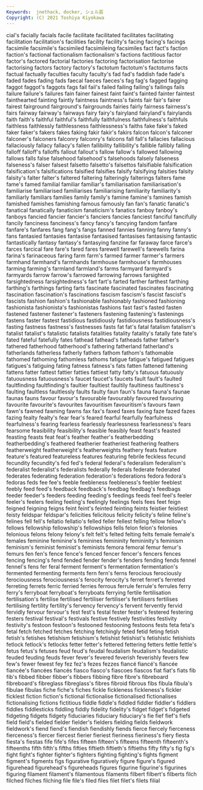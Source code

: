 ```yaml
---
Keywords:  jnethack, docker, シェル芸
Copyright: (C) 2021 Toshiya Kiyokawa
---
```

cial's facially facials facile facilitate facilitated
facilitates facilitating facilitation facilitation's facilities facility facility's facing facing's facings
facsimile facsimile's facsimiled facsimileing facsimiles fact fact's faction faction's factional
factionalism factionalism's factions factitious factor factor's factored factorial factories factoring
factorisation factorise factorising factors factory factory's factotum factotum's factotums facts
factual factually faculties faculty faculty's fad fad's faddish fade fade's
faded fades fading fads faecal faeces faeces's fag fag's fagged
fagging faggot faggot's faggots fags fail fail's failed failing failing's
failings fails failure failure's failures fain fainer fainest faint faint's
fainted fainter faintest fainthearted fainting faintly faintness faintness's faints fair
fair's fairer fairest fairground fairground's fairgrounds fairies fairly fairness fairness's
fairs fairway fairway's fairways fairy fairy's fairyland fairyland's fairylands faith
faith's faithful faithful's faithfully faithfulness faithfulness's faithfuls faithless faithlessly faithlessness
faithlessness's faiths fake fake's faked faker faker's fakers fakes faking
fakir fakir's fakirs falcon falcon's falconer falconer's falconers falconry falconry's
falcons fall fall's fallacies fallacious fallaciously fallacy fallacy's fallen fallibility
fallibility's fallible fallibly falling falloff falloff's falloffs fallout fallout's fallow
fallow's fallowed fallowing fallows falls false falsehood falsehood's falsehoods falsely
falseness falseness's falser falsest falsetto falsetto's falsettos falsifiable falsification falsification's
falsifications falsified falsifies falsify falsifying falsities falsity falsity's falter falter's
faltered faltering falteringly falterings falters fame fame's famed familial familiar
familiar's familiarisation familiarisation's familiarise familiarised familiarises familiarising familiarity familiarity's familiarly
familiars families family family's famine famine's famines famish famished famishes
famishing famous famously fan fan's fanatic fanatic's fanatical fanatically fanaticism
fanaticism's fanatics fanboy fanboy's fanboys fancied fancier fancier's fanciers fancies
fanciest fanciful fancifully fancily fanciness fanciness's fancy fancy's fancying fandom
fanfare fanfare's fanfares fang fang's fangs fanned fannies fanning fanny
fanny's fans fantasied fantasies fantasise fantasised fantasises fantasising fantastic fantastically
fantasy fantasy's fantasying fanzine far faraway farce farce's farces farcical
fare fare's fared fares farewell farewell's farewells farina farina's farinaceous
faring farm farm's farmed farmer farmer's farmers farmhand farmhand's farmhands
farmhouse farmhouse's farmhouses farming farming's farmland farmland's farms farmyard farmyard's
farmyards farrow farrow's farrowed farrowing farrows farsighted farsightedness farsightedness's fart
fart's farted farther farthest farthing farthing's farthings farting farts fascinate
fascinated fascinates fascinating fascination fascination's fascinations fascism fascism's fascist fascist's
fascists fashion fashion's fashionable fashionably fashioned fashioning fashionista fashionista's fashionistas
fashions fast fast's fasted fasten fastened fastener fastener's fasteners fastening
fastening's fastenings fastens faster fastest fastidious fastidiously fastidiousness fastidiousness's fasting
fastness fastness's fastnesses fasts fat fat's fatal fatalism fatalism's fatalist
fatalist's fatalistic fatalists fatalities fatality fatality's fatally fate fate's fated
fateful fatefully fates fathead fathead's fatheads father father's fathered fatherhood
fatherhood's fathering fatherland fatherland's fatherlands fatherless fatherly fathers fathom fathom's
fathomable fathomed fathoming fathomless fathoms fatigue fatigue's fatigued fatigues fatigues's
fatiguing fating fatness fatness's fats fatten fattened fattening fattens fatter
fattest fattier fatties fattiest fatty fatty's fatuous fatuously fatuousness fatuousness's
faucet faucet's faucets fault fault's faulted faultfinding faultfinding's faultier faultiest
faultily faultiness faultiness's faulting faultless faultlessly faults faulty faun faun's
fauna fauna's faunae faunas fauns favour favour's favourable favourably favoured
favouring favourite favourite's favourites favouritism favouritism's favours fawn fawn's fawned
fawning fawns fax fax's faxed faxes faxing faze fazed fazes
fazing fealty fealty's fear fear's feared fearful fearfully fearfulness fearfulness's
fearing fearless fearlessly fearlessness fearlessness's fears fearsome feasibility feasibility's feasible
feasibly feast feast's feasted feasting feasts feat feat's feather feather's
featherbedding featherbedding's feathered featherier featheriest feathering feathers featherweight featherweight's featherweights
feathery feats feature feature's featured featureless features featuring febrile feckless
fecund fecundity fecundity's fed fed's federal federal's federalism federalism's federalist
federalist's federalists federally federals federate federated federates federating federation federation's
federations fedora fedora's fedoras feds fee fee's feeble feebleness feebleness's
feebler feeblest feebly feed feed's feedback feedback's feedbag feedbag's feedbags
feeder feeder's feeders feeding feeding's feedings feeds feel feel's feeler
feeler's feelers feeling feeling's feelingly feelings feels fees feet feign
feigned feigning feigns feint feint's feinted feinting feints feistier feistiest
feisty feldspar feldspar's felicities felicitous felicity felicity's feline feline's felines
fell fell's fellatio fellatio's felled feller fellest felling fellow fellow's
fellows fellowship fellowship's fellowships fells felon felon's felonies felonious felons
felony felony's felt felt's felted felting felts female female's females
feminine feminine's feminines femininity femininity's feminism feminism's feminist feminist's feminists
femora femoral femur femur's femurs fen fen's fence fence's fenced
fencer fencer's fencers fences fencing fencing's fend fended fender fender's
fenders fending fends fennel fennel's fens fer feral ferment ferment's
fermentation fermentation's fermented fermenting ferments fern fern's ferns ferocious ferociously
ferociousness ferociousness's ferocity ferocity's ferret ferret's ferreted ferreting ferrets ferric
ferried ferries ferrous ferrule ferrule's ferrules ferry ferry's ferryboat ferryboat's
ferryboats ferrying fertile fertilisation fertilisation's fertilise fertilised fertiliser fertiliser's fertilisers
fertilises fertilising fertility fertility's fervency fervency's fervent fervently fervid fervidly
fervour fervour's fest fest's festal fester fester's festered festering festers
festival festival's festivals festive festively festivities festivity festivity's festoon festoon's
festooned festooning festoons fests feta feta's fetal fetch fetched fetches
fetching fetchingly feted fetid feting fetish fetish's fetishes fetishism fetishism's
fetishist fetishist's fetishistic fetishists fetlock fetlock's fetlocks fetter fetter's fettered
fettering fetters fettle fettle's fetus fetus's fetuses feud feud's feudal
feudalism feudalism's feudalistic feuded feuding feuds fever fever's fevered feverish
feverishly fevers few few's fewer fewest fey fez fez's fezes
fezzes fiancé fiancé's fiancée fiancée's fiancées fiancés fiasco fiasco's fiascoes
fiascos fiat fiat's fiats fib fib's fibbed fibber fibber's fibbers
fibbing fibre fibre's fibreboard fibreboard's fibreglass fibreglass's fibres fibroid fibrous
fibs fibula fibula's fibulae fibulas fiche fiche's fiches fickle fickleness
fickleness's fickler ficklest fiction fiction's fictional fictionalise fictionalised fictionalises fictionalising
fictions fictitious fiddle fiddle's fiddled fiddler fiddler's fiddlers fiddles fiddlesticks
fiddling fiddly fidelity fidelity's fidget fidget's fidgeted fidgeting fidgets fidgety
fiduciaries fiduciary fiduciary's fie fief fief's fiefs field field's fielded
fielder fielder's fielders fielding fields fieldwork fieldwork's fiend fiend's fiendish
fiendishly fiends fierce fiercely fierceness fierceness's fiercer fiercest fierier fieriest
fieriness fieriness's fiery fiesta fiesta's fiestas fife fife's fifes fifteen
fifteen's fifteens fifteenth fifteenth's fifteenths fifth fifth's fifths fifties fiftieth
fiftieth's fiftieths fifty fifty's fig fig's fight fight's fighter fighter's
fighters fighting fighting's fights figment figment's figments figs figurative figuratively
figure figure's figured figurehead figurehead's figureheads figures figurine figurine's figurines
figuring filament filament's filamentous filaments filbert filbert's filberts filch filched
filches filching file file's filed files filet filet's filets filial
